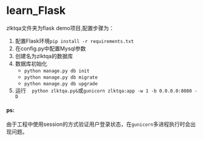 # learn_Flask

zlktqa文件夹为flask demo项目,配置步骤为：
1. 配置Flask环境``pip install -r requirements.txt``
2. 在config.py中配置Mysql参数
3. 创建名为zlktqa的数据库
4. 数据库初始化
    * ``python manage.py db init``
    * ``python manage.py db migrate``
    * ``python manage.py db upgrade``
5. 运行
    ``python zlktqa.py&``或``gunicorn zlktqa:app -w 1 -b 0.0.0.0:8080 -D``
#### ps:
由于工程中使用session的方式验证用户登录状态，在``gunicorn``多进程执行时会出现问题。
